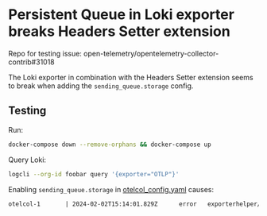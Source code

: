 # Persistent Queue in Loki exporter breaks Headers Setter extension

Repo for testing issue: open-telemetry/opentelemetry-collector-contrib#31018

The Loki exporter in combination with the Headers Setter extension seems to break when adding the `sending_queue.storage` config.

## Testing

Run:

```sh
docker-compose down --remove-orphans && docker-compose up
```

Query Loki:

```sh
logcli --org-id foobar query '{exporter="OTLP"}'
```

Enabling `sending_queue.storage` in [otelcol_config.yaml](otelcol_config.yaml) causes:

```txt
otelcol-1       | 2024-02-02T15:14:01.829Z      error   exporterhelper/common.go:95     Exporting failed. Dropping data.        {"kind": "exporter", "data_type": "logs", "name": "loki/loki_gateway", "error": "not retryable error: Permanent error: HTTP 401 \"Unauthorized\": no org id", "dropped_items": 179}
```
